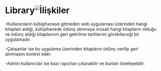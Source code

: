 # Library![İlişkiler](https://user-images.githubusercontent.com/101723854/218838146-3b13da6a-19c7-4c97-bbcc-56f5978e34b4.png)

-Kullanıcıların kütüphaneye gitmeden web uygulaması üzerinden hangi kitapları aldığı, kütüphanede ödünç alınmaya müsait hangi kitapların olduğu ve ödünç aldığı kitaplarının geri getirilme tarihlerini görebileceği bir uygulamadır.

-Çalışanlar ise bu uygulama üzerinden kitapların ödünç verilip geri alınmasını kontrol eder.

-Admin kullanıcılar ise bazı raporları çıkarabilir ve bunları listeleyebilir.
